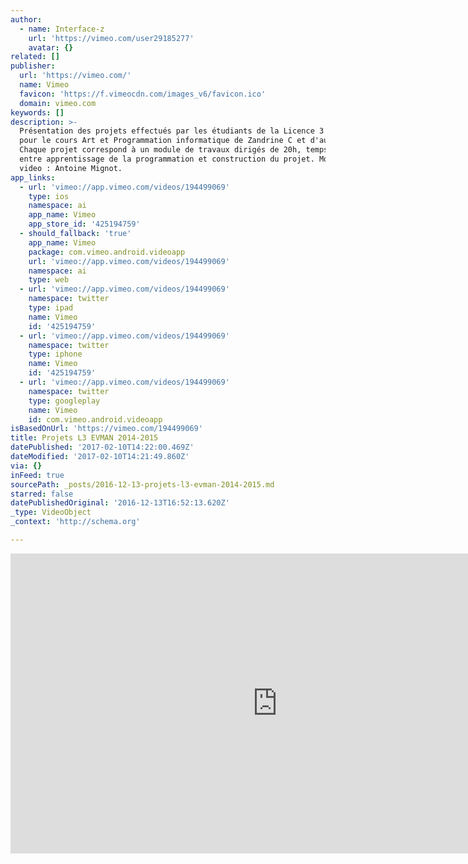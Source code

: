 ```yaml
---
author:
  - name: Interface-z
    url: 'https://vimeo.com/user29185277'
    avatar: {}
related: []
publisher:
  url: 'https://vimeo.com/'
  name: Vimeo
  favicon: 'https://f.vimeocdn.com/images_v6/favicon.ico'
  domain: vimeo.com
keywords: []
description: >-
  Présentation des projets effectués par les étudiants de la Licence 3 EVMAN
  pour le cours Art et Programmation informatique de Zandrine C et d'autres TD.
  Chaque projet correspond à un module de travaux dirigés de 20h, temps réparti
  entre apprentissage de la programmation et construction du projet. Montage
  video : Antoine Mignot.
app_links:
  - url: 'vimeo://app.vimeo.com/videos/194499069'
    type: ios
    namespace: ai
    app_name: Vimeo
    app_store_id: '425194759'
  - should_fallback: 'true'
    app_name: Vimeo
    package: com.vimeo.android.videoapp
    url: 'vimeo://app.vimeo.com/videos/194499069'
    namespace: ai
    type: web
  - url: 'vimeo://app.vimeo.com/videos/194499069'
    namespace: twitter
    type: ipad
    name: Vimeo
    id: '425194759'
  - url: 'vimeo://app.vimeo.com/videos/194499069'
    namespace: twitter
    type: iphone
    name: Vimeo
    id: '425194759'
  - url: 'vimeo://app.vimeo.com/videos/194499069'
    namespace: twitter
    type: googleplay
    name: Vimeo
    id: com.vimeo.android.videoapp
isBasedOnUrl: 'https://vimeo.com/194499069'
title: Projets L3 EVMAN 2014-2015
datePublished: '2017-02-10T14:22:00.469Z'
dateModified: '2017-02-10T14:21:49.860Z'
via: {}
inFeed: true
sourcePath: _posts/2016-12-13-projets-l3-evman-2014-2015.md
starred: false
datePublishedOriginal: '2016-12-13T16:52:13.620Z'
_type: VideoObject
_context: 'http://schema.org'

---
```

<iframe src="https://cdn.embedly.com/widgets/media.html?src=https%3A%2F%2Fplayer.vimeo.com%2Fvideo%2F194499069&amp;url=https%3A%2F%2Fvimeo.com%2F194499069&amp;image=https%3A%2F%2Fi.vimeocdn.com%2Fvideo%2F606474745_640.jpg&amp;key=b7d04c9b404c499eba89ee7072e1c4f7&amp;type=text%2Fhtml&amp;schema=vimeo" width="854" height="480" scrolling="no" frameborder="0" allowfullscreen="" style=""></iframe>